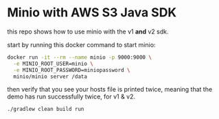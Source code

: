 # Minio with AWS S3 Java SDK

this repo shows how to use minio with the v1 **and** v2 sdk.

start by running this docker command to start minio:

```bash
docker run -it --rm --name minio -p 9000:9000 \
  -e MINIO_ROOT_USER=minio \
  -e MINIO_ROOT_PASSWORD=miniopassword \
  minio/minio server /data
```

then verify that you see your hosts file is printed twice,
meaning that the demo has run successfully twice, for v1 & v2.

```bash
./gradlew clean build run
```

